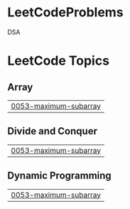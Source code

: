 # LeetCodeProblems
DSA 

<!---LeetCode Topics Start-->
# LeetCode Topics
## Array
|  |
| ------- |
| [0053-maximum-subarray](https://github.com/sumit-kakde/LeetCodeProblems/tree/master/0053-maximum-subarray) |
## Divide and Conquer
|  |
| ------- |
| [0053-maximum-subarray](https://github.com/sumit-kakde/LeetCodeProblems/tree/master/0053-maximum-subarray) |
## Dynamic Programming
|  |
| ------- |
| [0053-maximum-subarray](https://github.com/sumit-kakde/LeetCodeProblems/tree/master/0053-maximum-subarray) |
<!---LeetCode Topics End-->